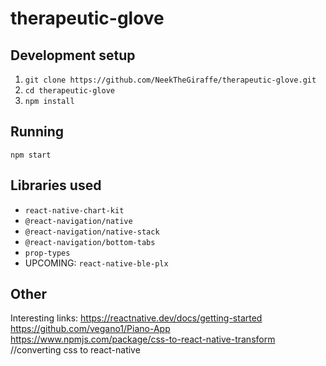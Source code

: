 # therapeutic-glove

## Development setup

1. `git clone https://github.com/NeekTheGiraffe/therapeutic-glove.git`
2. `cd therapeutic-glove`
3. `npm install`

## Running

`npm start`

## Libraries used

* `react-native-chart-kit`
* `@react-navigation/native`
* `@react-navigation/native-stack`
* `@react-navigation/bottom-tabs`
* `prop-types`
* UPCOMING: `react-native-ble-plx`

## Other

Interesting links:
https://reactnative.dev/docs/getting-started
https://github.com/vegano1/Piano-App
https://www.npmjs.com/package/css-to-react-native-transform //converting css to react-native
